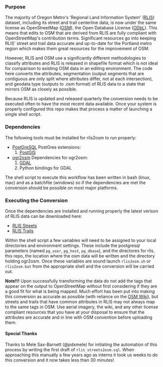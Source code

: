 
### Purpose
The majority of Oregon Metro's 'Regional Land Information System' ([RLIS](http://www.oregonmetro.gov/rlis-live)) dataset, including its street and trail centerline data, is now under the same license as OpenStreetMap ([OSM](osm.org)), the Open Database License ([ODbL](http://opendatacommons.org/licenses/odbl/)).  This means that edits to OSM that are derived from RLIS are fully compliant with OpenStreetMap's contribution terms.  Significant resources go into keeping RLIS' street and trail data accurate and up-to-date for the Portland metro region which makes them great resources for the improvement of OSM.

However, RLIS and OSM use a significantly different methodologies to classify attributes and RLIS is released in shapefile format which is not ideal for comparison to existing OSM data in an editing environment.  The code here converts the attributes, segmentation (output segments that are contiguous are only split where attributes differ, not at each intersection), and geodata type (outputs to .osm format) of RLIS data to a state that mirrors OSM as closely as possible.

Because RLIS is updated and released quarterly the conversion needs to be executed often to have the most recent data available.  Once your system is properly configured this repo makes that process a matter of launching a single shell script.

### Dependencies
The following tools must be installed for rlis2osm to run properly:

* [PostGreSQL](http://www.postgresql.org/download/)	
    PostGres extensions:
    1. [PostGIS](http://postgis.net/install/)
* [ogr2osm](https://github.com/pnorman/ogr2osm)	
    Dependencies for ogr2osm:
    1. [GDAL](http://www.gdal.org/)
    2. Python bindings for GDAL

The shell script to execute this workflow has been written in bash (linux, mac) and as a batchfile (windows) so if the dependencies are met the conversion should be possible on most major platforms.

### Executing the Conversion
Once the dependencies are installed and running properly the latest verison of RLIS data can be downloaded here:
* [RLIS Streets](http://rlisdiscovery.oregonmetro.gov/?action=viewDetail&layerID=556)
* [RLIS Trails](http://rlisdiscovery.oregonmetro.gov/?action=viewDetail&layerID=2404)

Within the shell script a few variables will need to be assigned to your local directories and environment settings.  These include the postgresql parameters (named `pg_user`, `pg_host`, `pg_dbase`), and the directores for rlis, this repo, the location where the osm data will be written and the directory holding ogr2osm.  Once these variables are sound launch `rlis2osm.sh` or `rlis2osm.bat` from the appropriate shell and the conversion will be carried out.

**Note!!!** Upon successfully transforming the data do not add the tags that appear on the output to OpenStreetMap without first considering if they are a good fit for what is being mapped.  Much effort has been put into making this conversion as accurate as possible (with reliance on the [OSM Wiki](wiki.osm.org)), but streets and trails that have common attributes in RLIS may not always map to the same tags in OSM.  Use aerial imagery, the wiki, and any other license compliant resources that you have at your disposal to ensure that the attributes are accurate and in line with OSM convention before uploading them.


#### Special Thanks
Thanks to Mele Sax-Barnett (@pdxmele) for initiating the automation of this process by writing the first draft of `rlis_streets2osm.sql`.  When approaching this manually a few years ago as interns it took us weeks to do this conversion and it now takes less than 30 minutes!